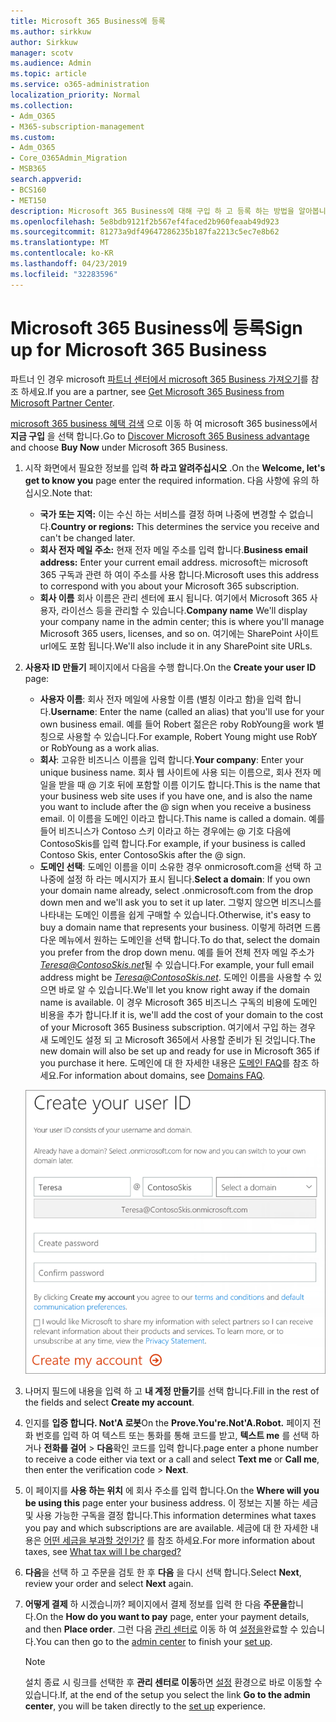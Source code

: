 ```yaml
---
title: Microsoft 365 Business에 등록
ms.author: sirkkuw
author: Sirkkuw
manager: scotv
ms.audience: Admin
ms.topic: article
ms.service: o365-administration
localization_priority: Normal
ms.collection:
- Adm_O365
- M365-subscription-management
ms.custom:
- Adm_O365
- Core_O365Admin_Migration
- MSB365
search.appverid:
- BCS160
- MET150
description: Microsoft 365 Business에 대해 구입 하 고 등록 하는 방법을 알아봅니다.
ms.openlocfilehash: 5e8bdb9121f2b567ef4faced2b960feaab49d923
ms.sourcegitcommit: 81273a9df49647286235b187fa2213c5ec7e8b62
ms.translationtype: MT
ms.contentlocale: ko-KR
ms.lasthandoff: 04/23/2019
ms.locfileid: "32283596"
---
```

# <a name="sign-up-for-microsoft-365-business"></a><span data-ttu-id="9f106-103">Microsoft 365 Business에 등록</span><span class="sxs-lookup"><span data-stu-id="9f106-103">Sign up for Microsoft 365 Business</span></span>

<span data-ttu-id="9f106-104">파트너 인 경우 microsoft [파트너 센터에서 microsoft 365 Business 가져오기](get-microsoft-365-business.md#get-microsoft-365-business-from-microsoft-partner-center)를 참조 하세요.</span><span class="sxs-lookup"><span data-stu-id="9f106-104">If you are a partner, see [Get Microsoft 365 Business from Microsoft Partner Center](get-microsoft-365-business.md#get-microsoft-365-business-from-microsoft-partner-center).</span></span>

<span data-ttu-id="9f106-105">[microsoft 365 business 혜택 검색](https://www.microsoft.com/microsoft-365/business#pmg-cmp-desktop) 으로 이동 하 여 microsoft 365 business에서 **지금 구입** 을 선택 합니다.</span><span class="sxs-lookup"><span data-stu-id="9f106-105">Go to [Discover Microsoft 365 Business advantage](https://www.microsoft.com/microsoft-365/business#pmg-cmp-desktop) and choose **Buy Now** under Microsoft 365 Business.</span></span>

1. <span data-ttu-id="9f106-106">시작 화면에서 필요한 정보를 입력 **하 라고 알려주십시오** .</span><span class="sxs-lookup"><span data-stu-id="9f106-106">On the **Welcome, let's get to know you** page enter the required information.</span></span> <span data-ttu-id="9f106-107">다음 사항에 유의 하십시오.</span><span class="sxs-lookup"><span data-stu-id="9f106-107">Note that:</span></span>
 
    -  <span data-ttu-id="9f106-108">**국가 또는 지역:** 이는 수신 하는 서비스를 결정 하며 나중에 변경할 수 없습니다.</span><span class="sxs-lookup"><span data-stu-id="9f106-108">**Country or regions:** This determines the service you receive and can't be changed later.</span></span>
    - <span data-ttu-id="9f106-109">**회사 전자 메일 주소:** 현재 전자 메일 주소를 입력 합니다.</span><span class="sxs-lookup"><span data-stu-id="9f106-109">**Business email address:** Enter your current email address.</span></span> <span data-ttu-id="9f106-110">microsoft는 microsoft 365 구독과 관련 하 여이 주소를 사용 합니다.</span><span class="sxs-lookup"><span data-stu-id="9f106-110">Microsoft uses this address to correspond with you about your Microsoft 365 subscription.</span></span>
    - <span data-ttu-id="9f106-111">**회사 이름** 회사 이름은 관리 센터에 표시 됩니다. 여기에서 Microsoft 365 사용자, 라이선스 등을 관리할 수 있습니다.</span><span class="sxs-lookup"><span data-stu-id="9f106-111">**Company name** We'll display your company name in the admin center; this is where you'll manage Microsoft 365 users, licenses, and so on.</span></span> <span data-ttu-id="9f106-112">여기에는 SharePoint 사이트 url에도 포함 됩니다.</span><span class="sxs-lookup"><span data-stu-id="9f106-112">We'll also include it in any SharePoint site URLs.</span></span>

2. <span data-ttu-id="9f106-113">**사용자 ID 만들기** 페이지에서 다음을 수행 합니다.</span><span class="sxs-lookup"><span data-stu-id="9f106-113">On the **Create your user ID** page:</span></span>

    - <span data-ttu-id="9f106-114">**사용자 이름**: 회사 전자 메일에 사용할 이름 (별칭 이라고 함)을 입력 합니다.</span><span class="sxs-lookup"><span data-stu-id="9f106-114">**Username**: Enter the name (called an alias) that you'll use for your own business email.</span></span> <span data-ttu-id="9f106-115">예를 들어 Robert 젊은은 roby RobYoung을 work 별칭으로 사용할 수 있습니다.</span><span class="sxs-lookup"><span data-stu-id="9f106-115">For example, Robert Young might use RobY or RobYoung as a work alias.</span></span>
    - <span data-ttu-id="9f106-116">**회사**: 고유한 비즈니스 이름을 입력 합니다.</span><span class="sxs-lookup"><span data-stu-id="9f106-116">**Your company**: Enter your unique business name.</span></span> <span data-ttu-id="9f106-117">회사 웹 사이트에 사용 되는 이름으로, 회사 전자 메일을 받을 때 @ 기호 뒤에 포함할 이름 이기도 합니다.</span><span class="sxs-lookup"><span data-stu-id="9f106-117">This is the name that your business web site uses if you have one, and is also the name you want to include after the @ sign when you receive a business email.</span></span> <span data-ttu-id="9f106-118">이 이름을 도메인 이라고 합니다.</span><span class="sxs-lookup"><span data-stu-id="9f106-118">This name is called a domain.</span></span> <span data-ttu-id="9f106-119">예를 들어 비즈니스가 Contoso 스키 이라고 하는 경우에는 @ 기호 다음에 ContosoSkis를 입력 합니다.</span><span class="sxs-lookup"><span data-stu-id="9f106-119">For example, if your business is called Contoso Skis, enter ContosoSkis after the @ sign.</span></span>
    - <span data-ttu-id="9f106-120">**도메인 선택**: 도메인 이름을 이미 소유한 경우 onmicrosoft.com을 선택 하 고 나중에 설정 하 라는 메시지가 표시 됩니다.</span><span class="sxs-lookup"><span data-stu-id="9f106-120">**Select a domain**: If you own your domain name already, select .onmicrosoft.com from the drop down men and we'll ask you to set it up later.</span></span> <span data-ttu-id="9f106-121">그렇지 않으면 비즈니스를 나타내는 도메인 이름을 쉽게 구매할 수 있습니다.</span><span class="sxs-lookup"><span data-stu-id="9f106-121">Otherwise, it's easy to buy a domain name that represents your business.</span></span> <span data-ttu-id="9f106-122">이렇게 하려면 드롭다운 메뉴에서 원하는 도메인을 선택 합니다.</span><span class="sxs-lookup"><span data-stu-id="9f106-122">To do that, select the domain you prefer from the drop down menu.</span></span> <span data-ttu-id="9f106-123">예를 들어 전체 전자 메일 주소가 *Teresa@ContosoSkis.net*될 수 있습니다.</span><span class="sxs-lookup"><span data-stu-id="9f106-123">For example, your full email address might be *Teresa@ContosoSkis.net*.</span></span> <span data-ttu-id="9f106-124">도메인 이름을 사용할 수 있으면 바로 알 수 있습니다.</span><span class="sxs-lookup"><span data-stu-id="9f106-124">We'll let you know right away if the domain name is available.</span></span> <span data-ttu-id="9f106-125">이 경우 Microsoft 365 비즈니스 구독의 비용에 도메인 비용을 추가 합니다.</span><span class="sxs-lookup"><span data-stu-id="9f106-125">If it is, we'll add the cost of your domain to the cost of your Microsoft 365 Business subscription.</span></span> <span data-ttu-id="9f106-126">여기에서 구입 하는 경우 새 도메인도 설정 되 고 Microsoft 365에서 사용할 준비가 된 것입니다.</span><span class="sxs-lookup"><span data-stu-id="9f106-126">The new domain will also be set up and ready for use in Microsoft 365 if you purchase it here.</span></span> <span data-ttu-id="9f106-127">도메인에 대 한 자세한 내용은 [도메인 FAQ](https://docs.microsoft.com/office365/admin/setup/domains-faq)를 참조 하세요.</span><span class="sxs-lookup"><span data-stu-id="9f106-127">For information about domains, see [Domains FAQ](https://docs.microsoft.com/office365/admin/setup/domains-faq).</span></span>
    
    ![사용자 ID 만들기 페이지의 스크린샷](media/signinuserid.png)

3. <span data-ttu-id="9f106-129">나머지 필드에 내용을 입력 하 고 **내 계정 만들기**를 선택 합니다.</span><span class="sxs-lookup"><span data-stu-id="9f106-129">Fill in the rest of the fields and select **Create my account**.</span></span>
4. <span data-ttu-id="9f106-130">인지를 **입증 합니다. Not'A 로봇**</span><span class="sxs-lookup"><span data-stu-id="9f106-130">On the **Prove.You're.Not'A.Robot.**</span></span> <span data-ttu-id="9f106-131">페이지 전화 번호를 입력 하 여 텍스트 또는 통화를 통해 코드를 받고, **텍스트 me** 를 선택 하거나 **전화를 걸어** \> **다음**확인 코드를 입력 합니다.</span><span class="sxs-lookup"><span data-stu-id="9f106-131">page enter a phone number to receive a code either via text or a call and select **Text me** or **Call me**, then enter the verification code \> **Next**.</span></span>
5. <span data-ttu-id="9f106-132">이 페이지를 **사용 하는 위치** 에 회사 주소를 입력 합니다.</span><span class="sxs-lookup"><span data-stu-id="9f106-132">On the **Where will you be using this** page enter your business address.</span></span> <span data-ttu-id="9f106-133">이 정보는 지불 하는 세금 및 사용 가능한 구독을 결정 합니다.</span><span class="sxs-lookup"><span data-stu-id="9f106-133">This information determines what taxes you pay and which subscriptions are are available.</span></span> <span data-ttu-id="9f106-134">세금에 대 한 자세한 내용은 [어떤 세금을 부과할 것인가?](https://docs.microsoft.com/office365/admin/subscriptions-and-billing/what-tax-will-i-be-charged?view=o365-worldwide) 를 참조 하세요.</span><span class="sxs-lookup"><span data-stu-id="9f106-134">For more information about taxes, see [What tax will I be charged?](https://docs.microsoft.com/office365/admin/subscriptions-and-billing/what-tax-will-i-be-charged?view=o365-worldwide)</span></span> 
1. <span data-ttu-id="9f106-135">**다음**을 선택 하 고 주문을 검토 한 후 **다음** 을 다시 선택 합니다.</span><span class="sxs-lookup"><span data-stu-id="9f106-135">Select **Next**, review your order and select **Next** again.</span></span>
1. <span data-ttu-id="9f106-136">**어떻게 결제** 하 시겠습니까? 페이지에서 결제 정보를 입력 한 다음 **주문을**합니다.</span><span class="sxs-lookup"><span data-stu-id="9f106-136">On the **How do you want to pay** page, enter your payment details, and then **Place order**.</span></span>
    <span data-ttu-id="9f106-137">그런 다음 [관리 센터로](https://docs.microsoft.com/en-us/office365/admin/subscriptions-and-billing/what-tax-will-i-be-charged?view=o365-worldwide) 이동 하 여 [설정을](set-up.md)완료할 수 있습니다.</span><span class="sxs-lookup"><span data-stu-id="9f106-137">You can then go to the [admin center](https://docs.microsoft.com/en-us/office365/admin/subscriptions-and-billing/what-tax-will-i-be-charged?view=o365-worldwide) to finish your [set up](set-up.md).</span></span>

    > [!NOTE]
    > <span data-ttu-id="9f106-138">설치 종료 시 링크를 선택한 후 **관리 센터로 이동**하면 [설정](set-up.md) 환경으로 바로 이동할 수 있습니다.</span><span class="sxs-lookup"><span data-stu-id="9f106-138">If, at the end of the setup you select the link **Go to the admin center**, you will be taken directly to the [set up](set-up.md) experience.</span></span>